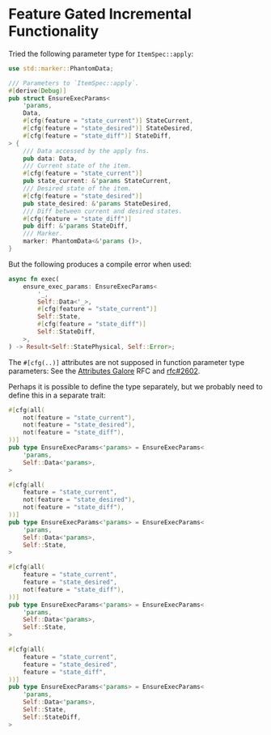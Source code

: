 # Feature Gated Incremental Functionality

Tried the following parameter type for `ItemSpec::apply`:

```rust ,ignore
use std::marker::PhantomData;

/// Parameters to `ItemSpec::apply`.
#[derive(Debug)]
pub struct EnsureExecParams<
    'params,
    Data,
    #[cfg(feature = "state_current")] StateCurrent,
    #[cfg(feature = "state_desired")] StateDesired,
    #[cfg(feature = "state_diff")] StateDiff,
> {
    /// Data accessed by the apply fns.
    pub data: Data,
    /// Current state of the item.
    #[cfg(feature = "state_current")]
    pub state_current: &'params StateCurrent,
    /// Desired state of the item.
    #[cfg(feature = "state_desired")]
    pub state_desired: &'params StateDesired,
    /// Diff between current and desired states.
    #[cfg(feature = "state_diff")]
    pub diff: &'params StateDiff,
    /// Marker.
    marker: PhantomData<&'params ()>,
}
```

But the following produces a compile error when used:

```rust ,ignore
async fn exec(
    ensure_exec_params: EnsureExecParams<
        '_,
        Self::Data<'_>,
        #[cfg(feature = "state_current")]
        Self::State,
        #[cfg(feature = "state_diff")]
        Self::StateDiff,
    >,
) -> Result<Self::StatePhysical, Self::Error>;
```

The `#[cfg(..)]` attributes are not supposed in function parameter type parameters: See the [Attributes Galore] RFC and [rfc#2602].

Perhaps it is possible to define the type separately, but we probably need to define this in a separate trait:

```rust ,ignore
#[cfg(all(
    not(feature = "state_current"),
    not(feature = "state_desired"),
    not(feature = "state_diff"),
))]
pub type EnsureExecParams<'params> = EnsureExecParams<
    'params,
    Self::Data<'params>,
>

#[cfg(all(
    feature = "state_current",
    not(feature = "state_desired"),
    not(feature = "state_diff"),
))]
pub type EnsureExecParams<'params> = EnsureExecParams<
    'params,
    Self::Data<'params>,
    Self::State,
>

#[cfg(all(
    feature = "state_current",
    feature = "state_desired",
    not(feature = "state_diff"),
))]
pub type EnsureExecParams<'params> = EnsureExecParams<
    'params,
    Self::Data<'params>,
    Self::State,
>

#[cfg(all(
    feature = "state_current",
    feature = "state_desired",
    feature = "state_diff",
))]
pub type EnsureExecParams<'params> = EnsureExecParams<
    'params,
    Self::Data<'params>,
    Self::State,
    Self::StateDiff,
>
```


[Attributes Galore]: https://github.com/Centril/rfcs/blob/rfc/attributes-galore/text/0000-attributes-galore.md
[rfc#2602]: https://github.com/rust-lang/rfcs/pull/2602
